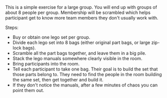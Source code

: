 This is a simple exercise for a large group. You will end up with groups of about 8 people per group. Membership will be scrambled which helps participant get to know more team members they don't usually work with.

Steps:

- Buy or obtain one lego set per group. 
- Divide each lego set into 8 bags (either original part bags, or large zip-lock bags).
- Scramble all the part bags together, and leave them in a big pile.
- Stack the lego manuals somewhere clearly visible in the room.
- Bring participants into the room.
- Tell each participant to take one bag. Their goal is to build the set that those parts belong to. They need to find the people in the room building the same set, then get together and build it.
- If they don't notice the manuals, after a few minutes of chaos you can point them out.
